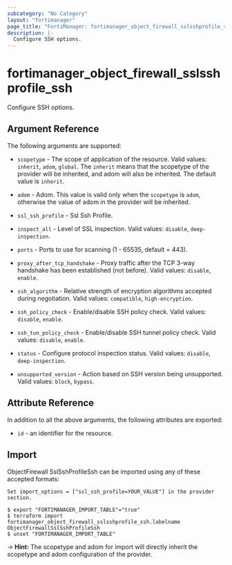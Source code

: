 ```yaml
---
subcategory: "No Category"
layout: "fortimanager"
page_title: "FortiManager: fortimanager_object_firewall_sslsshprofile_ssh"
description: |-
  Configure SSH options.
---
```


# fortimanager_object_firewall_sslsshprofile_ssh
Configure SSH options.

## Argument Reference


The following arguments are supported:

* `scopetype` - The scope of application of the resource. Valid values: `inherit`, `adom`, `global`. The `inherit` means that the scopetype of the provider will be inherited, and adom will also be inherited. The default value is `inherit`.
* `adom` - Adom. This value is valid only when the `scopetype` is `adom`, otherwise the value of adom in the provider will be inherited.
* `ssl_ssh_profile` - Ssl Ssh Profile.

* `inspect_all` - Level of SSL inspection. Valid values: `disable`, `deep-inspection`.

* `ports` - Ports to use for scanning (1 - 65535, default = 443).
* `proxy_after_tcp_handshake` - Proxy traffic after the TCP 3-way handshake has been established (not before). Valid values: `disable`, `enable`.

* `ssh_algorithm` - Relative strength of encryption algorithms accepted during negotiation. Valid values: `compatible`, `high-encryption`.

* `ssh_policy_check` - Enable/disable SSH policy check. Valid values: `disable`, `enable`.

* `ssh_tun_policy_check` - Enable/disable SSH tunnel policy check. Valid values: `disable`, `enable`.

* `status` - Configure protocol inspection status. Valid values: `disable`, `deep-inspection`.

* `unsupported_version` - Action based on SSH version being unsupported. Valid values: `block`, `bypass`.



## Attribute Reference

In addition to all the above arguments, the following attributes are exported:
* `id` - an identifier for the resource.

## Import

ObjectFirewall SslSshProfileSsh can be imported using any of these accepted formats:
```
Set import_options = ["ssl_ssh_profile=YOUR_VALUE"] in the provider section.

$ export "FORTIMANAGER_IMPORT_TABLE"="true"
$ terraform import fortimanager_object_firewall_sslsshprofile_ssh.labelname ObjectFirewallSslSshProfileSsh
$ unset "FORTIMANAGER_IMPORT_TABLE"
```
-> **Hint:** The scopetype and adom for import will directly inherit the scopetype and adom configuration of the provider.
